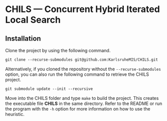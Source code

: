 # CHILS — Concurrent Hybrid Iterated Local Search

## Installation

Clone the project by using the following command.

```
git clone --recurse-submodules git@github.com:KarlsruheMIS/CHILS.git
```

Alternatively, if you cloned the repository without the `--recurse-submodules` option, you can also run the following command to retrieve the CHILS project.

```
git submodule update --init --recursive
```

Move into the CHILS folder and type `make` to build the project. This creates the executable file **CHILS** in the same directory. Refer to the README or run the program with the `-h` option for more information on how to use the heuristic.
